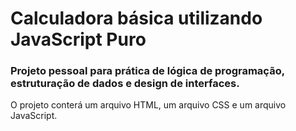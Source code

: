 # Calculadora básica utilizando JavaScript Puro

### Projeto pessoal para prática de lógica de programação, estruturação de dados e design de interfaces.

O projeto conterá um arquivo HTML, um arquivo CSS e um arquivo JavaScript.